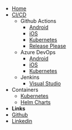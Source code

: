 <!-- markdownlint-disable-next-line first-line-heading -->

- [Home](/)
- [CI/CD](/cicd/cicd.md)
  - Github Actions
    - [Android](/cicd/github/android.md)
    - [iOS](/cicd/github/ios.md)
    - [Kubernetes](/cicd/github/kubernetes.md)
    - [Release Please](/cicd/github/release-please.md)
  - Azure DevOps
    - [Android](/cicd/azure-devops/azure-devops.md)
    - [iOS](/cicd/azure-devops/azure-devops.md)
    - [Kubernetes](/cicd/azure-devops/kubernetes.md)
  - Jenkins
    - [Visual Studio](/cicd/jenkins/jenkins.md)
- Containers
  - [Kubernetes](/containers/kubernetes/deployments.md)
  - [Helm Charts](/containers/helm/charts.md)
- **Links**
- [Github](https://github.com/karlosarr)
- [Linkedin](https://www.linkedin.com/in/karlosarr)